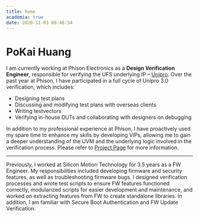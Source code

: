 ```yaml
---
title: home
academia: true
date: 2020-11-03 09:46:54
---
```


# PoKai Huang
I am currently working at Phison Electronics as a **Design Verification Engineer**, responsible for verifying the UFS underlying IP – [Unipro](https://www.mipi.org/specifications/unipro-specifications). Over the past year at Phison, I have participated in a full cycle of Unipro 3.0 verification, which includes:

* Designing test plans
* Discussing and modifying test plans with overseas clients
* Writing testvectors
* Verifying in-house DUTs and collaborating with designers on debugging

In addition to my professional experience at Phison, I have proactively used my spare time to enhance my skills by developing VIPs, allowing me to gain a deeper understanding of the UVM and the underlying logic involved in the verification process. Please refer to [Project Page](/Projects/) for more information.

---

Previously, I worked at Silicon Motion Technology for 3.5 years as a FW Engineer. My responsibilities included developing firmware and security features, as well as troubleshooting firmware bugs. I designed verification processes and wrote test scripts to ensure FW features functioned correctly, modularized scripts for easier development and maintenance, and worked on extracting features from FW to create standalone libraries. In addition, I am familiar with Secure Boot Authentication and FW Update Verification.